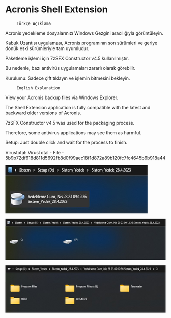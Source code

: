 # Acronis Shell Extension

         Türkçe Açıklama

Acronis yedekleme dosyalarınızı Windows Gezgini aracılığıyla görüntüleyin.

Kabuk Uzantısı uygulaması, Acronis programının son sürümleri ve geriye dönük eski sürümleriyle tam uyumludur.

Paketleme işlemi için 7zSFX Constructor v4.5 kullanılmıştır.

Bu nedenle, bazı antivirüs uygulamaları zararlı olarak görebilir.

Kurulumu:
Sadece çift tıklayın ve işlemin bitmesini bekleyin.

         English Explanation

View your Acronis backup files via Windows Explorer.

The Shell Extension application is fully compatible with the latest and backward older versions of Acronis.

7zSFX Constructor v4.5 was used for the packaging process.

Therefore, some antivirus applications may see them as harmful.

Setup:
Just double click and wait for the process to finish.

Virustotal:
VirusTotal - File - 5b9b72df618d811d5692fb8d0f99aec18f1d872a89b120fc7fc4645b6b918a44

![sample](https://github.com/abdullah-erturk/Acronis-Shell-Extension/blob/main/1.jpg)

![sample](https://github.com/abdullah-erturk/Acronis-Shell-Extension/blob/main/2.jpg)

![sample](https://github.com/abdullah-erturk/Acronis-Shell-Extension/blob/main/3.jpg)
